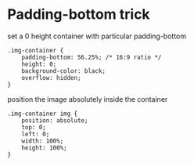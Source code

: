 # Padding-bottom trick

set a 0 height container with particular padding-bottom

```
.img-container {
    padding-bottom: 56.25%; /* 16:9 ratio */
    height: 0;
    background-color: black;
    overflow: hidden;
}
```

position the image absolutely inside the container

```
.img-container img {
    position: absolute;
    top: 0;
    left: 0;
    width: 100%;
    height: 100%;
}
```

